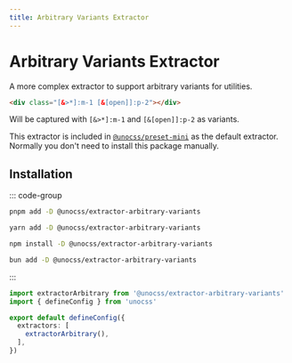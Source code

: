 ```yaml
---
title: Arbitrary Variants Extractor
---
```


# Arbitrary Variants Extractor

A more complex extractor to support arbitrary variants for utilities.

```html
<div class="[&>*]:m-1 [&[open]]:p-2"></div>
```

Will be captured with `[&>*]:m-1` and `[&[open]]:p-2` as variants.

This extractor is included in [`@unocss/preset-mini`](/presets/mini) as the default extractor. Normally you don't need to install this package manually.

## Installation

::: code-group

```bash [pnpm]
pnpm add -D @unocss/extractor-arbitrary-variants
```

```bash [yarn]
yarn add -D @unocss/extractor-arbitrary-variants
```

```bash [npm]
npm install -D @unocss/extractor-arbitrary-variants
```

```bash [bun]
bun add -D @unocss/extractor-arbitrary-variants
```

:::

```ts [uno.config.ts]
import extractorArbitrary from '@unocss/extractor-arbitrary-variants'
import { defineConfig } from 'unocss'

export default defineConfig({
  extractors: [
    extractorArbitrary(),
  ],
})
```
